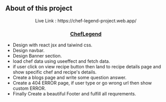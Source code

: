 ## About of this project

<p align="center">Live Link : https://chef-legend-project.web.app/ <p />
  <h3 align="center"><a href="https://chef-legend-project.web.app/">ChefLegend</a></h3>
  
  * Design with react jsx and taiwind css.
  * Design navbar.
  * Design Banner section.
   * load chef data using useeffect and fetch data.
  * if user click on view recipe button then land to recipe details page and show specific chef and recipe's details.
  * Create a blogs page and write some question answer.
  * Create a 404 ERROR page, if user type or go wrong url then show custom ERROR.
  * Finally Create a beautiful Footer and fulfill all requrements.
  
